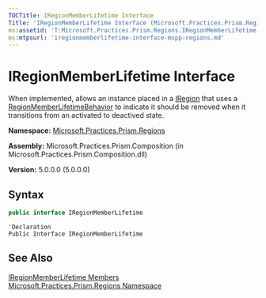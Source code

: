 ```yaml
---
TOCTitle: IRegionMemberLifetime Interface
Title: 'IRegionMemberLifetime Interface (Microsoft.Practices.Prism.Regions)'
ms:assetid: 'T:Microsoft.Practices.Prism.Regions.IRegionMemberLifetime'
ms:mtpsurl: 'iregionmemberlifetime-interface-mspp-regions.md'
---
```


# IRegionMemberLifetime Interface

When implemented, allows an instance placed in a [IRegion](/patterns-practices/reference/iregion-interface-mspp-regions) that uses a [RegionMemberLifetimeBehavior](/patterns-practices/reference/regionmemberlifetimebehavior-class-mspp-regions-behaviors) to indicate it should be removed when it transitions from an activated to deactived state.

**Namespace:** [Microsoft.Practices.Prism.Regions](/patterns-practices/reference/mspp-regions-namespace)

**Assembly:** Microsoft.Practices.Prism.Composition (in Microsoft.Practices.Prism.Composition.dll)

**Version:** 5.0.0.0 (5.0.0.0)

## Syntax
```C#
public interface IRegionMemberLifetime
```

```VB
'Declaration
Public Interface IRegionMemberLifetime
```

## See Also

[IRegionMemberLifetime Members](/patterns-practices/reference/iregionmemberlifetime-members-mspp-regions)<br/>
[Microsoft.Practices.Prism.Regions Namespace](/patterns-practices/reference/mspp-regions-namespace)<br/>
